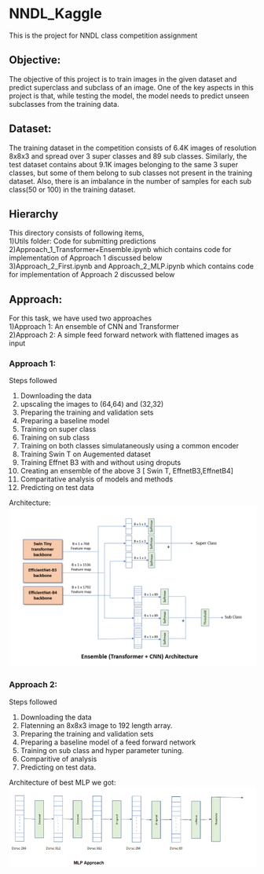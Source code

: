 # NNDL_Kaggle
This is the project for NNDL class competition assignment

## Objective:
The objective of this project is to train images in the given dataset and predict superclass and subclass of an image.
One of the key aspects in this project is that, while testing the model, the model needs to predict unseen subclasses from the training data.

## Dataset:
The training dataset in the competition consists of 6.4K images of resolution 8x8x3 and spread over
3 super classes and 89 sub classes. Similarly, the test dataset contains about 9.1K images belonging
to the same 3 super classes, but some of them belong to sub classes not present in the training dataset.
Also, there is an imbalance in the number of samples for each sub class(50 or 100) in the training
dataset.

## Hierarchy
This directory consists of following items, <br>
1)Utils folder: Code for submitting predictions <br>
2)Approach_1_Transformer+Ensemble.ipynb which contains code for implementation of Approach 1 discussed below <br>
3)Approach_2_First.ipynb and Approach_2_MLP.ipynb which contains code for implementation of Approach 2 discussed below <br>

## Approach:
For this task, we have used two approaches <br>
1)Approach 1: An ensemble of CNN and Transformer <br>
2)Approach 2: A simple feed forward network with flattened images as input <br>

### Approach 1:
Steps followed <br>
1) Downloading the data <br>
2) upscaling the images to (64,64) and (32,32) <br>
3) Preparing the training and validation sets <br>
4) Preparing a baseline model <br>
5) Training on super class <br>
6) Training on sub class <br>
7) Training on both classes simulataneously using a common encoder <br>
8) Training Swin T on Augemented dataset <br>
9) Training Effnet B3 with and without using droputs <br>
10) Creating an ensemble of the above 3 [ Swin T, EffnetB3,EffnetB4]
11) Comparitative analysis of models and methods
12) Predicting on test data

Architecture:
![arc](https://github.com/ug2146/NNDL_Kaggle/blob/main/ensemble_architecture.png)

### Approach 2:
Steps followed <br>
1) Downloading the data <br>
2) Flatenning an 8x8x3 image to 192 length array.
3) Preparing the training and validation sets <br>
4) Preparing a baseline model of a feed forward network<br>
5) Training on sub class and hyper parameter tuning.<br>
6) Comparitive of analysis<br>
7) Predicting on test data.<br>

Architecture of best MLP we got:
![MLP ARC.png](https://github.com/ug2146/NNDL_Kaggle/blob/main/MLP_architecture.png)






